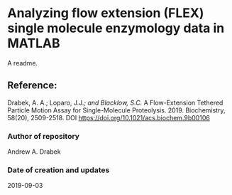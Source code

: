 # Analyzing flow extension (FLEX) single molecule enzymology data in MATLAB
A readme.

## Reference:
Drabek, A. A.; Loparo, J.J.*; and Blacklow, S.C.* A Flow-Extension Tethered Particle Motion Assay for Single-Molecule Proteolysis. 2019. Biochemistry, 58(20), 2509-2518. DOI https://doi.org/10.1021/acs.biochem.9b00106

### Author of repository
Andrew A. Drabek

### Date of creation and updates
2019-09-03
